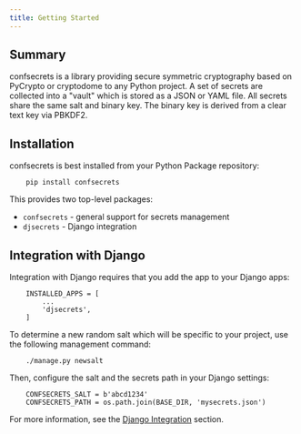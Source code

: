 ```yaml
---
title: Getting Started
---
```


## Summary

confsecrets is a library providing secure symmetric cryptography based on PyCrypto or cryptodome 
to any Python project.  A set of secrets are collected into a "vault" which is stored as a JSON
or YAML file.   All secrets share the same salt and binary key.  The binary key is derived from a
clear text key via PBKDF2.

## Installation

confsecrets is best installed from your Python Package repository:

        pip install confsecrets

This provides two top-level packages:

* `confsecrets` - general support for secrets management
* `djsecrets` - Django integration

## Integration with Django

Integration with Django requires that you add the app to your Django apps:

        INSTALLED_APPS = [
            ...
            'djsecrets',
        ]

To determine a new random salt which will be specific to your project, use the following management command:

        ./manage.py newsalt

Then, configure the salt and the secrets path in your Django settings:
            
        CONFSECRETS_SALT = b'abcd1234'
        CONFSECRETS_PATH = os.path.join(BASE_DIR, 'mysecrets.json')

For more information, see the [Django Integration](django.md) section.
